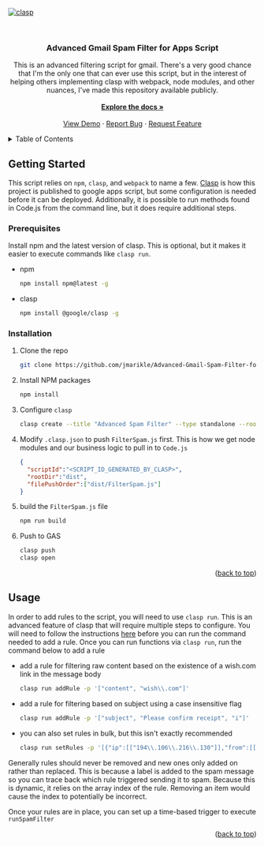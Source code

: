 <!-- Improved compatibility of back to top link: See: https://github.com/othneildrew/Best-README-Template/pull/73 -->
<a name="readme-top"></a>
<!--
*** Thanks for checking out the Best-README-Template. If you have a suggestion
*** that would make this better, please fork the repo and create a pull request
*** or simply open an issue with the tag "enhancement".
*** Don't forget to give the project a star!
*** Thanks again! Now go create something AMAZING! :D
-->



<!-- PROJECT SHIELDS -->
<!--
*** I'm using markdown "reference style" links for readability.
*** Reference links are enclosed in brackets [ ] instead of parentheses ( ).
*** See the bottom of this document for the declaration of the reference variables
*** for contributors-url, forks-url, etc. This is an optional, concise syntax you may use.
*** https://www.markdownguide.org/basic-syntax/#reference-style-links
-->
[![clasp][clasp-shield]][clasp-url]


<!-- PROJECT LOGO -->
<br />
<div align="center">
<h3 align="center">Advanced Gmail Spam Filter for Apps Script</h3>

  <p align="center">
    This is an advanced filtering script for gmail.  There's a very
    good chance that I'm the only one that can ever use this script,
    but in the interest of helping others implementing clasp with
    webpack, node modules, and other nuances, I've made this
    repository available publicly.
    <br />
    <br />
    <a href="https://github.com/jmarikle/Advanced-Gmail-Spam-Filter-for-Apps-Script"><strong>Explore the docs »</strong></a>
    <br />
    <br />
    <a href="https://github.com/jmarikle/Advanced-Gmail-Spam-Filter-for-Apps-Script">View Demo</a>
    ·
    <a href="https://github.com/jmarikle/Advanced-Gmail-Spam-Filter-for-Apps-Script/issues">Report Bug</a>
    ·
    <a href="https://github.com/jmarikle/Advanced-Gmail-Spam-Filter-for-Apps-Script/issues">Request Feature</a>
  </p>
</div>



<!-- TABLE OF CONTENTS -->
<details>
  <summary>Table of Contents</summary>
  <ol>
    <li>
      <a href="#getting-started">Getting Started</a>
      <ul>
        <li><a href="#prerequisites">Prerequisites</a></li>
        <li><a href="#installation">Installation</a></li>
      </ul>
    </li>
    <li><a href="#usage">Usage</a></li>
  </ol>
</details>



<!-- GETTING STARTED -->
## Getting Started

This script relies on `npm`, `clasp`, and `webpack` to name a few.
[Clasp][clasp-url] is how this project is published to google apps
script, but some configuration is needed before it can be deployed.
Additionally, it is possible to run methods found in Code.js from the
command line, but it does require additional steps.

### Prerequisites

Install npm and the latest version of clasp.  This is optional, but
it makes it easier to execute commands like `clasp run`.

* npm
  ```sh
  npm install npm@latest -g
  ```

* clasp
  ```sh
  npm install @google/clasp -g
  ```

### Installation

1. Clone the repo
   ```sh
   git clone https://github.com/jmarikle/Advanced-Gmail-Spam-Filter-for-Apps-Script.git
   ```
2. Install NPM packages
   ```sh
   npm install
   ```
3. Configure `clasp`
   ```sh
   clasp create --title "Advanced Spam Filter" --type standalone --rootDir dist
   ```

4. Modify `.clasp.json` to push `FilterSpam.js` first.  This is how
   we get node modules and our business logic to pull in to `Code.js`
   ```json
   {
     "scriptId":"<SCRIPT_ID_GENERATED_BY_CLASP>",
     "rootDir":"dist",
     "filePushOrder":["dist/FilterSpam.js"]
   }
   ```

5. build the `FilterSpam.js` file
   ```sh
   npm run build
   ```

6. Push to GAS
   ```sh
   clasp push
   clasp open
   ```

<p align="right">(<a href="#readme-top">back to top</a>)</p>



<!-- USAGE EXAMPLES -->
## Usage

In order to add rules to the script, you will need to use `clasp run`.
This is an advanced feature of clasp that will require multiple steps
to configure.  You will need to follow the instructions [here](https://github.com/google/clasp#run) before
you can run the command needed to add a rule.  Once you can run
functions via `clasp run`, run the command below to add a rule

* add a rule for filtering raw content based on the existence of a
  wish.com link in the message body
  ```sh
  clasp run addRule -p '["content", "wish\\.com"]'
  ```

* add a rule for filtering based on subject using a case insensitive
  flag
  ```sh
  clasp run addRule -p '["subject", "Please confirm receipt", "i"]'
  ```

* you can also set rules in bulk, but this isn't exactly recommended
  ```sh
  clasp run setRules -p '[{"ip":[["194\\.106\\.216\\.130"]],"from":[["wish\\.com"],["[a-z0-9]yelp\\.com/","i"],["atari\\.com"],["ataribox"]],"subject":[["Зачисление"]],"content":[["newsletterSUBSCRIBEMORE"]],"to":[["^\\-\\-><\\-\\-$"]]}]'
  ```

Generally rules should never be removed and new ones only added on
rather than replaced.  This is because a label is added to the spam
message so you can trace back which rule triggered sending it to spam.
Because this is dynamic, it relies on the array index of the rule.
Removing an item would cause the index to potentially be incorrect.


Once your rules are in place, you can set up a time-based trigger to
execute `runSpamFilter`

<p align="right">(<a href="#readme-top">back to top</a>)</p>



<!-- MARKDOWN LINKS & IMAGES -->
<!-- https://www.markdownguide.org/basic-syntax/#reference-style-links -->
[clasp-shield]: https://img.shields.io/badge/built%20with-clasp-4285f4.svg
[clasp-url]: https://github.com/google/clasp
